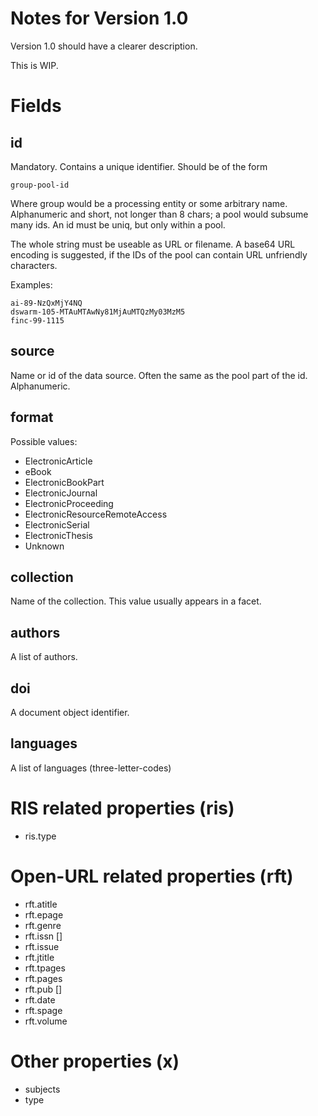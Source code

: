 Notes for Version 1.0
=====================

Version 1.0 should have a clearer description.

This is WIP.

Fields
======

id
--

Mandatory. Contains a unique identifier. Should be of the form

```
group-pool-id
```

Where group would be a processing entity or some arbitrary name. Alphanumeric and
short, not longer than 8 chars; a pool would subsume many ids. An id must be
uniq, but only within a pool.

The whole string must be useable as URL or filename. A base64 URL encoding is
suggested, if the IDs of the pool can contain URL unfriendly characters.

Examples:

```
ai-89-NzQxMjY4NQ
dswarm-105-MTAuMTAwNy81MjAuMTQzMy03MzM5
finc-99-1115
```

source
------

Name or id of the data source. Often the same as the pool part of the id. Alphanumeric.

format
------

Possible values:

* ElectronicArticle
* eBook
* ElectronicBookPart
* ElectronicJournal
* ElectronicProceeding
* ElectronicResourceRemoteAccess
* ElectronicSerial
* ElectronicThesis
* Unknown

collection
----------

Name of the collection. This value usually appears in a facet.

authors
-------

A list of authors.

doi
---

A document object identifier.

languages
---------

A list of languages (three-letter-codes)


RIS related properties (ris)
===========================

* ris.type

Open-URL related properties (rft)
=================================

* rft.atitle
* rft.epage
* rft.genre
* rft.issn []
* rft.issue
* rft.jtitle
* rft.tpages
* rft.pages
* rft.pub []
* rft.date
* rft.spage
* rft.volume

Other properties (x)
====================

* subjects
* type
